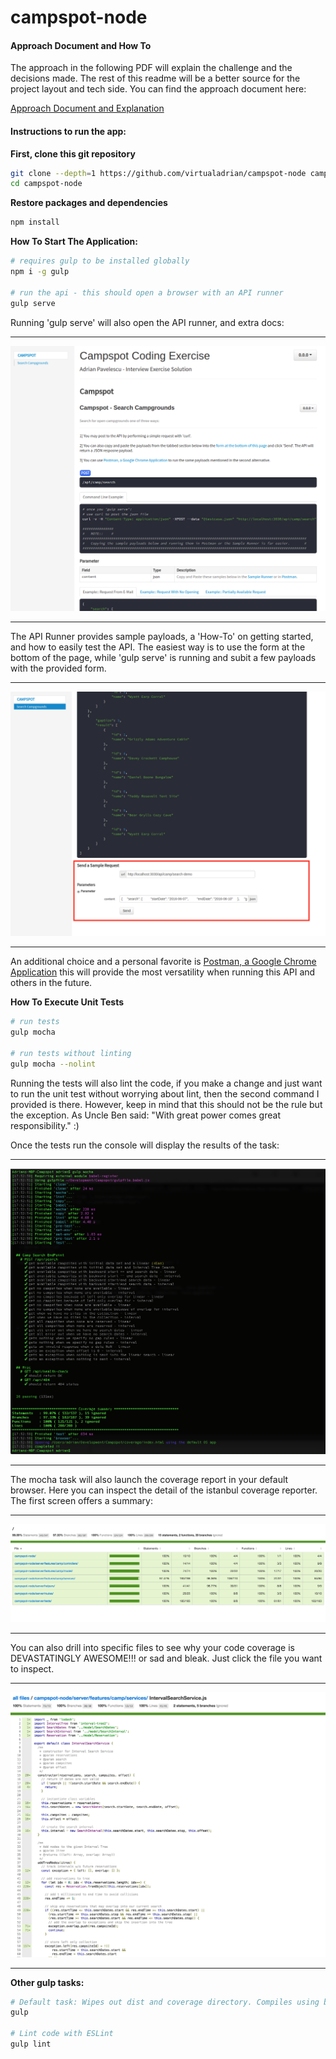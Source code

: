 # campspot-node

#### Approach Document and How To 

The approach in the following PDF will explain the challenge and the 
decisions made. The rest of this readme will be a better source for the project
layout and tech side. You can find the approach document here:

[Approach Document and Explanation](documentation/CampspotAPIHowTo.pdf)


#### Instructions to run the app:

**First, clone this git repository**
```sh
git clone --depth=1 https://github.com/virtualadrian/campspot-node campspot-node
cd campspot-node
```


**Restore packages and dependencies**
```sh
npm install
```


**How To Start The Application:**
```sh
# requires gulp to be installed globally
npm i -g gulp

# run the api - this should open a browser with an API runner
gulp serve
```

Running 'gulp serve' will also open the API runner, and extra docs:

- - -

![API Runner](documentation/img/campspotapirunner.png)

- - -

The API Runner provides sample payloads, a 'How-To' on getting started, and how to easily test the API. The easiest 
way is to use the form at the bottom of the page, while 'gulp serve' is running and subit a few payloads
with the provided form. 

- - -

![API Runner Form](documentation/img/campspotapiform.png)

- - -

An additional choice and a personal favorite is 
[Postman, a Google Chrome Application](https://chrome.google.com/webstore/detail/postman/fhbjgbiflinjbdggehcddcbncdddomop)
 this will provide the most versatility when running this API and others in the future.


**How To Execute Unit Tests**
```sh
# run tests
gulp mocha

# run tests without linting
gulp mocha --nolint
```

Running the tests will also lint the code, if you make a change and just want to run the unit test
without worrying about lint, then the second command I provided is there. However, keep in mind
that this should not be the rule but the exception. As Uncle Ben said: "With great power comes great responsibility." :)

Once the tests run the console will display the results of the task:

- - -

![gulp mocha console](documentation/img/campspotmocha.png)

- - -

The mocha task will also launch the coverage report in your default browser. Here you can inspect the detail
of the istanbul coverage reporter. The first screen offers a summary:
 
- - -

![gulp mocha console](documentation/img/campspotistanbuloverview.png)

- - -

You can also drill into specific files to see why your code coverage is DEVASTATINGLY AWESOME!!!  or sad and bleak. 
Just click the file you want to inspect.

- - -

![gulp mocha console](documentation/img/campspotistanbuldetail.png)

- - -


**Other gulp tasks:**
```sh
# Default task: Wipes out dist and coverage directory. Compiles using babel.
gulp

# Lint code with ESLint
gulp lint
```

